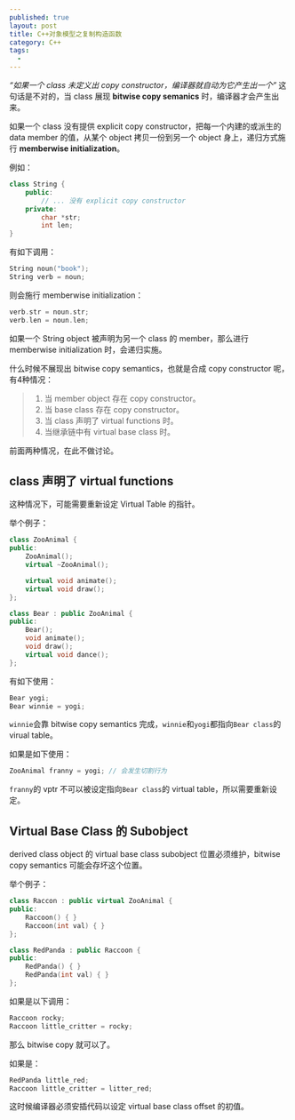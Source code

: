 ```yaml
---
published: true
layout: post
title: C++对象模型之复制构造函数
category: C++
tags:
  -
---
```



*“如果一个 class 未定义出 copy constructor，编译器就自动为它产生出一个”* 这句话是不对的，当 class 展现 **bitwise copy semanics** 时，编译器才会产生出来。

<!--more-->

如果一个 class 没有提供 explicit copy constructor，把每一个内建的或派生的 data member 的值，从某个 object 拷贝一份到另一个 object 身上，递归方式施行 **memberwise initialization**。

例如：

```cpp
class String {
    public:
        // ... 没有 explicit copy constructor
    private:
        char *str;
        int len;
}
```

有如下调用：

```cpp
String noun("book");
String verb = noun;
```

则会施行 memberwise initialization：

```cpp
verb.str = noun.str;
verb.len = noun.len;
```
如果一个 String object 被声明为另一个 class 的 member，那么进行 memberwise initialization 时，会递归实施。

什么时候不展现出 bitwise copy semantics，也就是合成 copy constructor 呢，有4种情况：

 > 1. 当 member object 存在 copy constructor。
 > 2. 当 base class 存在 copy constructor。
 > 3. 当 class 声明了 virtual functions 时。
 > 4. 当继承链中有 virtual base class 时。

 前面两种情况，在此不做讨论。

## class 声明了 virtual functions

这种情况下，可能需要重新设定 Virtual Table 的指针。

举个例子：

```cpp
class ZooAnimal {
public:
    ZooAnimal();
    virtual ~ZooAnimal();

    virtual void animate();
    virtual void draw();
};

class Bear : public ZooAnimal {
public:
    Bear();
    void animate();
    void draw();
    virtual void dance();
};
```

有如下使用：

```cpp
Bear yogi;
Bear winnie = yogi;
```

`winnie`会靠 bitwise copy semantics 完成，`winnie`和`yogi`都指向`Bear class`的 virual table。

如果是如下使用：

```cpp
ZooAnimal franny = yogi; // 会发生切割行为
```

`franny`的 vptr 不可以被设定指向`Bear class`的 virtual table，所以需要重新设定。

## Virtual Base Class 的 Subobject

derived class object 的 virtual base class subobject 位置必须维护，bitwise copy semantics 可能会存坏这个位置。

举个例子：

```cpp
class Raccon : public virtual ZooAnimal {
public:
    Raccoon() { }
    Raccoon(int val) { }
};

class RedPanda : public Raccoon {
public:
    RedPanda() { }
    RedPanda(int val) { }
};
```

如果是以下调用：

```cpp
Raccoon rocky;
Raccoon little_critter = rocky;
```

那么 bitwise copy 就可以了。

如果是：

```cpp
RedPanda little_red;
Raccoon little_critter = litter_red;
```

这时候编译器必须安插代码以设定 virtual base class offset 的初值。
